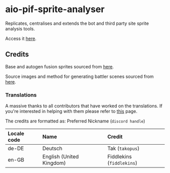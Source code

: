 # aio-pif-sprite-analyser

Replicates, centralises and extends the bot and third party site sprite analysis tools.

Access it [here](https://fiddlekins.github.io/aio-pif-sprite-analyser/).

## Credits

Base and autogen fusion sprites sourced from [here](https://gitlab.com/infinitefusion2/autogen-fusion-sprites).

Source images and method for generating battler scenes sourced from [here](https://github.com/greystorm101/spritebot).

### Translations

A massive thanks to all contributors that have worked on the translations.
If you're interested in helping with them please refer to [this](./src/locales/README.md) page.

The credits are formatted as: Preferred Nickname (`discord handle`)

| Locale code | Name                     | Credit                    |
|:------------|:-------------------------|:--------------------------|
| de-DE       | Deutsch                  | Tak (`takopus`)           |
| en-GB       | English (United Kingdom) | Fiddlekins (`fiddlekins`) |
